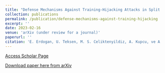 ```yaml
---
title: "Defense Mechanisms Against Training-Hijacking Attacks in Split Learning"
collection: publications
permalink: /publication/defense-mechanisms-against-training-hijacking
excerpt: ''
date: 2023-02-16
venue: 'arXiv (under review for a journal)'
paperurl: ''
citation: 'E. Erdogan, U. Teksen, M. S. Celiktenyildiz, A. Kupcu, ve A. E. Cicek, “Defense Mechanisms Against Training-Hijacking Attacks in Split Learning”. arXiv, 16 February 2023. [Online]. http://arxiv.org/abs/2302.08618v1'
---
```


[Access Scholar Page](https://scholar.google.com/citations?view_op=view_citation&hl=tr&user=7Iyg4ZoAAAAJ&citation_for_view=7Iyg4ZoAAAAJ:2osOgNQ5qMEC)

[Download paper here from arXiv](https://arxiv.org/abs/2302.08618v1)



